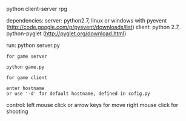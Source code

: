 python client-server rpg

dependencies:
    server: python2.7, linux or windows with pyevent (http://code.google.com/p/pyevent/downloads/list)
    client: python 2.7, python-pyglet (http://pyglet.org/download.html)

run:
    python server.py

    for game server
    
    python game.py

    for game client
    
    enter hostname
    or use '-d' for default hostname, defined in cofig.py	

control:
    left mouse click or arrow keys for move
    right mouse click for shooting
